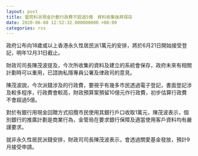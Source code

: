 ```yaml
---
layout: post
title: 當局料派現金計劃行政費不超過5億　資料收集後將保存
date: 2020-06-08 12:52:32.000000000 +08:00
categories: rss
---
```


政府公布向18歲或以上香港永久性居民派1萬元的安排，將於6月21日開始接受登記，明年12月31日截止。

財政司司長陳茂波提及，今次所收集的資料及建立的系統會保存，政府未來有相關計劃時可以重用，已諮詢私隱專員公署及律政司的意見。

陳茂波說，今次派錢涉及的行政費，要視乎有幾多市民透過電子登記，書面登記涉及較多程序，行政費會較高，財政預算案預留10億元作行政費，初步估算行政費不會超過5億。

對於有銀行用現金回贈方式招攬市民使用其銀行戶口收取1萬元，陳茂波表示，個別銀行的推廣計劃是商業行為，金管局在要求銀行保障及適當使用客戶資料均有嚴謹要求。

就非永久性居民派錢安排，財政司司長陳茂波表示，會透過關愛基金發放，預計9月接受申請。

